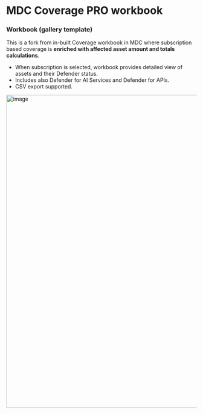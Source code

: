 # MDC Coverage PRO workbook

### Workbook (gallery template)
This is a fork from in-built Coverage workbook in MDC where subscription based coverage is **enriched with affected asset amount and totals calculations**. 
- When subscription is selected, workbook provides detailed view of assets and their Defender status.
- Includes also Defender for AI Services and Defender for APIs.
- CSV export supported. 

<img width="1676" height="826" alt="image" src="https://github.com/user-attachments/assets/9aab4d33-d510-43aa-8609-95afcac7d232" />
